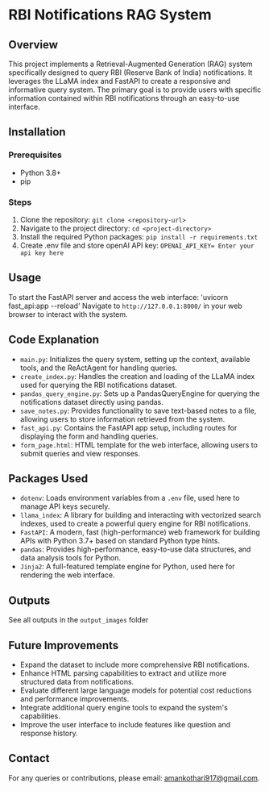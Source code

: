 # RBI Notifications RAG System

## Overview
This project implements a Retrieval-Augmented Generation (RAG) system specifically designed to query RBI (Reserve Bank of India) notifications. It leverages the LLaMA index and FastAPI to create a responsive and informative query system. The primary goal is to provide users with specific information contained within RBI notifications through an easy-to-use interface.

## Installation

### Prerequisites
- Python 3.8+
- pip

### Steps
1. Clone the repository:
`git clone <repository-url>`
2. Navigate to the project directory:
`cd <project-directory>`
3. Install the required Python packages:
`pip install -r requirements.txt`
4. Create .env file and store openAI API key:
`OPENAI_API_KEY= Enter your api key here`

## Usage
To start the FastAPI server and access the web interface: 
'uvicorn fast_api:app --reload'
Navigate to `http://127.0.0.1:8000/` in your web browser to interact with the system.

## Code Explanation
- `main.py`: Initializes the query system, setting up the context, available tools, and the ReActAgent for handling queries.
- `create_index.py`: Handles the creation and loading of the LLaMA index used for querying the RBI notifications dataset.
- `pandas_query_engine.py`: Sets up a PandasQueryEngine for querying the notifications dataset directly using pandas.
- `save_notes.py`: Provides functionality to save text-based notes to a file, allowing users to store information retrieved from the system.
- `fast_api.py`: Contains the FastAPI app setup, including routes for displaying the form and handling queries.
- `form_page.html`: HTML template for the web interface, allowing users to submit queries and view responses.

## Packages Used
- `dotenv`: Loads environment variables from a `.env` file, used here to manage API keys securely.
- `llama_index`: A library for building and interacting with vectorized search indexes, used to create a powerful query engine for RBI notifications.
- `FastAPI`: A modern, fast (high-performance) web framework for building APIs with Python 3.7+ based on standard Python type hints.
- `pandas`: Provides high-performance, easy-to-use data structures, and data analysis tools for Python.
- `Jinja2`: A full-featured template engine for Python, used here for rendering the web interface.

## Outputs 
See all outputs in the `output_images` folder 

## Future Improvements
- Expand the dataset to include more comprehensive RBI notifications.
- Enhance HTML parsing capabilities to extract and utilize more structured data from notifications.
- Evaluate different large language models for potential cost reductions and performance improvements.
- Integrate additional query engine tools to expand the system's capabilities.
- Improve the user interface to include features like question and response history.

## Contact
For any queries or contributions, please email: amankothari917@gmail.com.

